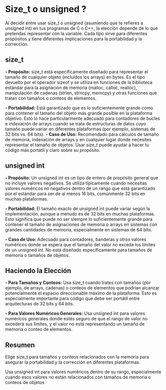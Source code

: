 # Size_t o unsigned ?


Al decidir entre usar size_t o unsigned (asumiendo que te refieres a unsigned int) en tus programas de C o C++, la elección depende de lo que pretendas representar con la variable. Cada tipo sirve para diferentes propósitos y tiene diferentes implicaciones para la portabilidad y la corrección.

## size_t

**- Propósito:** size_t está específicamente diseñado para representar el tamaño de cualquier objeto (incluidos los arrays) en bytes. Es el tipo devuelto por el operador sizeof y se utiliza en funciones de la biblioteca estándar para la asignación de memoria (malloc, calloc, realloc), manipulación de cadenas (strlen, strncpy, memcpy) y otras funciones que tratan con tamaños o conteos de elementos.

**- Portabilidad:** Está garantizado que es lo suficientemente grande como para contener el tamaño del objeto más grande posible en la plataforma objetivo. Esto lo hace particularmente adecuado para contadores de bucles e indexación de arrays cuando se trata de estructuras de datos cuyo tamaño puede variar en diferentes plataformas (por ejemplo, sistemas de 32 bits vs. 64 bits).
**- Caso de Uso:** Recomendado para cálculos de tamaño de memoria, indexación de arrays y en cualquier lugar donde necesites representar el tamaño de objetos. Usar size_t puede ayudar a hacer tu código más portátil y claro sobre su propósito.

## unsigned int

**- Propósito:** Un unsigned int es un tipo de entero de propósito general que no incluye valores negativos. Se utiliza típicamente cuando necesitas valores numéricos no negativos dentro de un rango que está garantizado por el estándar para ser de al menos 16 bits, comúnmente 32 bits en muchas plataformas.

**- Portabilidad:** El tamaño exacto de unsigned int puede variar según la implementación, aunque a menudo es de 32 bits en muchas plataformas. Esto significa que puede no ser siempre lo suficientemente grande para contener el tamaño de asignaciones de memoria o arrays en sistemas con grandes cantidades de memoria, 
especialmente en sistemas de 64 bits.

**- Caso de Uso:** Adecuado para contadores, banderas y otros valores numéricos donde se espera que el tamaño del valor no exceda los límites de un unsigned int. No está diseñado específicamente para tamaños de memoria o tamaños de objetos.

## Haciendo la Elección
**- Para Tamaños y Conteos:** Usa size_t cuando trates con tamaños (por ejemplo, de arrays, cadenas) o conteos de elementos que podrían alcanzar potencialmente el espacio direccionable máximo de la plataforma. Esto es especialmente importante para código que debe ser portátil entre arquitecturas de 32 bits y 64 bits.

**- Para Valores Numéricos Generales:** Usa unsigned int para valores numéricos generales donde estés seguro de que el rango de valor no excederá sus límites, y el valor no está representando un tamaño de memoria o conteo de elementos.

## Resumen

Elige size_t para tamaños y conteos relacionados con la memoria para asegurar la portabilidad y la corrección en diferentes plataformas.

Usa unsigned int para valores numéricos dentro de su rango, especialmente cuando esos valores no están relacionados con tamaños de memoria o conteos de objetos
